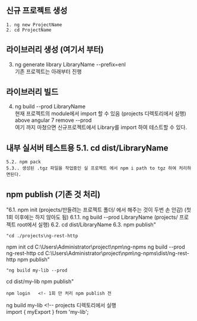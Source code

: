 ## 신규 프로젝트 생성
	1. ng new ProjectName
	2. cd ProjectName
##  라이브러리 생성 (여기서 부터)
3. ng generate library LibraryName --prefix=enl			
	기존 프로젝트는 아래부터 진행			
## 라이브러리 빌드
4. ng build --prod LibraryName		
현재 프로젝트의 module에서 import 할 수 있음 (projects 디렉토리에서 실행)
	above angular 7 remove --prod			
	여기 까지 마쳤으면 신규프로젝트에서 Library를 import 하여 테스트할 수 있다.			


## 내부 실서버 테스트용	5.1. cd dist/LibraryName			
	5.2. npm pack			
	5.3.. 생성된 .tgz 파일을 작업중인 실 프로젝트 에서 npm i path to tgz 하여 처리하면된다.			


## npm publish	(기존 것 처리)
"6.1. npm init (projects/만들려는 프로젝트 폴더/ 에서 해주는 것이 두번 손 안감) (첫 1회 이후에는 하지 않아도 됨)
6.1.1. ng build --prod LibraryName (projects/  프로젝트 root에서 실행)
6.2. cd dist/LibraryName
6.3. npm publish"			

	"cd ./projects\ng-rest-http
npm init
cd C:\Users\Administrator\project\npm\ng-npms
ng build --prod ng-rest-http
cd C:\Users\Administrator\project\npm\ng-npms\dist/ng-rest-http
npm publish"			

	"ng build my-lib --prod
cd dist/my-lib
npm publish"			

	npm login	<!- 1회 만 처리 npm publish 전		

ng build my-lib	<!-- projects 디렉토리에서 실행			
import { myExport } from 'my-lib';				